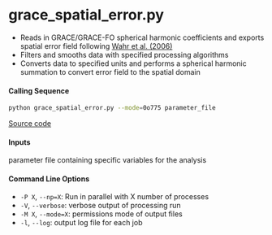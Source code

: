grace_spatial_error.py
======================

 - Reads in GRACE/GRACE-FO spherical harmonic coefficients and exports spatial error field following [Wahr et al. (2006)](https://doi.org/10.1029/2005GL025305)
 - Filters and smooths data with specified processing algorithms
 - Converts data to specified units and performs a spherical harmonic summation to convert error field to the spatial domain

#### Calling Sequence
```bash
python grace_spatial_error.py --mode=0o775 parameter_file
```
[Source code](https://github.com/tsutterley/read-GRACE-harmonics/blob/master/scripts/grace_spatial_error.py)

#### Inputs
   parameter file containing specific variables for the analysis

#### Command Line Options
 - `-P X`, `--np=X`: Run in parallel with X number of processes
 - `-V`, `--verbose`: verbose output of processing run
 - `-M X`, `--mode=X`: permissions mode of output files
 - `-l`, `--log`: output log file for each job
